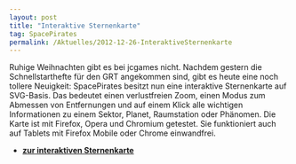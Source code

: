 ```yaml
---
layout: post
title: "Interaktive Sternenkarte"
tag: SpacePirates
permalink: /Aktuelles/2012-12-26-InteraktiveSternenkarte
---
```


Ruhige Weihnachten gibt es bei jcgames nicht. Nachdem gestern die Schnellstarthefte für den GRT angekommen sind, gibt es heute eine noch tollere Neuigkeit: SpacePirates besitzt nun eine interaktive Sternenkarte auf SVG-Basis. Das bedeutet einen verlustfreien Zoom, einen Modus zum Abmessen von Entfernungen und auf einem Klick alle wichtigen Informationen zu einem Sektor, Planet, Raumstation oder Phänomen. Die Karte ist mit Firefox, Opera und Chromium getestet. Sie funktioniert auch auf Tablets mit Firefox Mobile oder Chrome einwandfrei.

- **[zur interaktiven Sternenkarte](https://spacepirates.jcgames.de/Weltraum/Sternenkarte/)**
